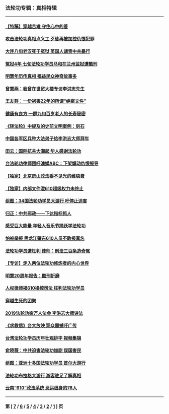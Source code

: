 ### 法轮功专辑：真相特辑
---
#### [【特稿】穿越苦难 守住心中的善](../../pages/nf4389/n13784979.md?11130430) 
#### [攻击法轮功真相点义工 歹徒再被加控仇恨犯罪](../../pages/nf4389/n13601019.md?11130430) 
#### [大连八旬老汉死于冤狱 英国人谴责中共暴行](../../pages/nf4389/n13480118.md?11130430) 
#### [冤狱4年 七旬法轮功学员马和在兰州监狱遭酷刑](../../pages/nf4389/n13304688.md?11130430) 
#### [明慧年历传真相 福益民众神奇故事多](../../pages/nf4389/n13294545.md?11130430) 
#### [曾慧燕：我曾在世贸大楼专访李洪志先生](../../pages/nf4389/n12898729.md?11130430) 
#### [王友群：一份祸害22年的所谓“绝密文件”](../../pages/nf4389/n12871750.md?11130430) 
#### [健康有良方 一群九旬百岁老人的长寿秘密](../../pages/nf4389/n12847475.md?11130430) 
#### [《转法轮》中提及的史前文明案例：刻石](../../pages/nf4389/n12758577.md?11130430) 
#### [中国各军区兵种大法弟子给李洪志大师拜年](../../pages/nf4389/n12750047.md?11130430) 
#### [田云：国际抗共大潮起 华人感谢法轮功](../../pages/nf4389/n12357708.md?11130430) 
#### [台法轮功律师团吁澳媒ABC：下架煽动仇恨报导](../../pages/nf4389/n12279917.md?11130430) 
#### [【独家】北京房山政法委不见光的维稳费](../../pages/nf4389/n12031979.md?11130430) 
#### [【独家】内部文件泄610超级权力未终止](../../pages/nf4389/n12023895.md?11130430) 
#### [组图：34国法轮功学员大游行 吁停止迫害](../../pages/nf4389/n11492658.md?11130430) 
#### [归正：中共邪政——下达指标抓人](../../pages/nf4389/n11474770.md?11130430) 
#### [感受巨大能量 年轻人音乐节踊跃学法轮功](../../pages/nf4389/n11441981.md?11130430) 
#### [怕被举报 黑龙江肇东610人员不敢报真名](../../pages/nf4389/n11436499.md?11130430) 
#### [法轮功学员遭枉判 律师：刑法三百条造奇冤](../../pages/nf4389/n11433943.md?11130430) 
#### [【专访】走入两位法轮功修炼者的内心世界](../../pages/nf4389/n11415623.md?11130430) 
#### [明慧20周年报告：酷刑折磨](../../pages/nf4389/n11387954.md?11130430) 
#### [人权律师揭610操控司法 枉判法轮功学员](../../pages/nf4389/n11313370.md?11130430) 
#### [穿越生死的团聚](../../pages/nf4389/n11258922.md?11130430) 
#### [2019法轮功逾万人法会 李洪志大师讲法](../../pages/nf4389/n11265303.md?11130430) 
#### [《求救信》台大放映 观众震撼吁广传](../../pages/nf4389/n10922251.md?11130430) 
#### [台湾法轮功学员历年壮观排字 视频集锦](../../pages/nf4389/n10878789.md?11130430) 
#### [俞晓薇：中共迫害法轮功加剧 误国害民](../../pages/nf4389/n10859260.md?11130430) 
#### [组图：亚洲十多国法轮功学员 首尔大游行](../../pages/nf4389/n10781149.md?11130430) 
#### [法轮功布拉格大游行 游客驻足了解真相](../../pages/nf4389/n10749360.md?11130430) 
#### [云南“610”政法系统 恶运缠身的78人](../../pages/nf4389/n10747534.md?11130430) 

---
#### 第 [ [7](./7.md?11130430) / [6](./6.md?11130430) / [5](./5.md?11130430) / [4](./4.md?11130430) / [3](./3.md?11130430) / [2](./2.md?11130430) / [1](./1.md?11130430) ] 页
